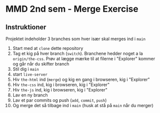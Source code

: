 # MMD 2nd sem - Merge Exercise

## Instruktioner

Projektet indeholder 3 branches som hver især skal merges ind i `main`

1. Start med at `clone` dette repository
2. Tag et kig på hver branch (`switch`). Branchene hedder noget a la `origin/the-css`. Prøv at lægge mærke til at filerne i "Explorer" kommer og går når du skifter branch
3. Stil dig i `main`
4. start `live-server`
5. Hiv `the-html` ind (`merge`) og kig en gang i browseren, kig i "Explorer"
6. Hiv `the-css` ind, kig i browseren, kig i "Explorer"
7. Hiv `the-js` ind, kig i browseren, kig i "Explorer"
8. Lav en ny branch
9. Lav et par commits og push (`add`, `commit`, `push`)
10. Og merge det så tilbage ind i `main` (husk at stå på `main` når du merger)

